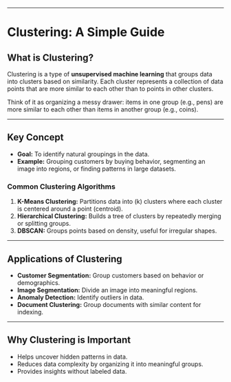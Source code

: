 
---

# **Clustering: A Simple Guide**

## **What is Clustering?**
Clustering is a type of **unsupervised machine learning** that groups data into clusters based on similarity. Each cluster represents a collection of data points that are more similar to each other than to points in other clusters.

Think of it as organizing a messy drawer: items in one group (e.g., pens) are more similar to each other than items in another group (e.g., coins).

---

## **Key Concept**
- **Goal:** To identify natural groupings in the data.
- **Example:** Grouping customers by buying behavior, segmenting an image into regions, or finding patterns in large datasets.

### **Common Clustering Algorithms**
1. **K-Means Clustering:** Partitions data into \(k\) clusters where each cluster is centered around a point (centroid).
2. **Hierarchical Clustering:** Builds a tree of clusters by repeatedly merging or splitting groups.
3. **DBSCAN:** Groups points based on density, useful for irregular shapes.

---

## **Applications of Clustering**
- **Customer Segmentation:** Group customers based on behavior or demographics.
- **Image Segmentation:** Divide an image into meaningful regions.
- **Anomaly Detection:** Identify outliers in data.
- **Document Clustering:** Group documents with similar content for indexing.

---

## **Why Clustering is Important**
- Helps uncover hidden patterns in data.
- Reduces data complexity by organizing it into meaningful groups.
- Provides insights without labeled data.

